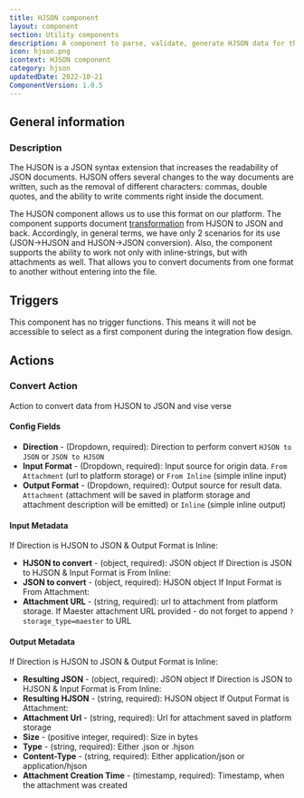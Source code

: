 ```yaml
---
title: HJSON component
layout: component
section: Utility components
description: A component to parse, validate, generate HJSON data for the platform.
icon: hjson.png
icontext: HJSON component
category: hjson
updatedDate: 2022-10-21
ComponentVersion: 1.0.5
---
```


## General information

### Description

The HJSON is a JSON syntax extension that increases the readability of JSON documents. HJSON offers several changes to the way documents are written, such as the removal of different characters: commas, double quotes, and the ability to write comments right inside the document.

The HJSON component allows us to use this format on our platform. The component supports document [transformation](#actions) from HJSON to JSON and back. Accordingly, in general terms, we have only 2 scenarios for its use (JSON->HJSON and HJSON->JSON conversion). Also, the component supports the ability to work not only with inline-strings, but with attachments as well. That allows you to convert documents from one format to another without entering into the file.

## Triggers

This component has no trigger functions. This means it will not be accessible to
select as a first component during the integration flow design.

## Actions

### Convert Action

Action to convert data from HJSON to JSON and vise verse

#### Config Fields

* **Direction** - (Dropdown, required): Direction to perform convert `HJSON to JSON` or `JSON to HJSON`
* **Input Format** - (Dropdown, required): Input source for origin data. `From Attachment` (url to platform storage) or `From Inline` (simple inline input)
* **Output Format** - (Dropdown, required): Output source for result data. `Attachment` (attachment will be saved in platform storage and attachment description will be emitted) or `Inline` (simple inline output)

#### Input Metadata

If Direction is HJSON to JSON & Output Format is Inline:
* **HJSON to convert** - (object, required): JSON object
If Direction is JSON to HJSON & Input Format is From Inline:
* **JSON to convert** - (object, required): HJSON object
If Input Format is From Attachment:
* **Attachment URL** - (string, required): url to attachment from platform storage. If Maester attachment URL provided - do not forget to append `?storage_type=maester` to URL

#### Output Metadata

If Direction is HJSON to JSON & Output Format is Inline:
* **Resulting JSON** - (object, required): JSON object
If Direction is JSON to HJSON & Input Format is From Inline:
* **Resulting HJSON** - (string, required): HJSON object
If Output Format is Attachment:
* **Attachment Url** -  (string, required): Url for attachment saved in platform storage
* **Size** - (positive integer, required): Size in bytes
* **Type** - (string, required): Either .json or .hjson
* **Content-Type** - (string, required): Either application/json or application/hjson
* **Attachment Creation Time** - (timestamp, required): Timestamp, when the attachment was created
